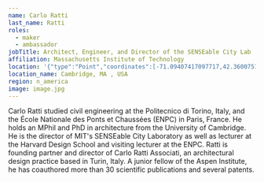 ```yaml
---
name: Carlo Ratti
last_name: Ratti
roles:
  - maker
  - ambassador
jobTitle: Architect, Engineer, and Director of the SENSEable City Lab
affiliation: Massachusetts Institute of Technology
location: '{"type":"Point","coordinates":[-71.09407417097717,42.36007512358106]}'
location_name: Cambridge, MA , USA
region: n_america
image: image.jpg
---
```

Carlo Ratti studied civil engineering at the Politecnico di Torino, Italy, and the École Nationale des Ponts et Chaussées (ENPC) in Paris, France. He holds an MPhil and PhD in architecture from the University of Cambridge. He is the director of MIT's SENSEable City Laboratory as well as lecturer at the Harvard Design School and visiting lecturer at the ENPC. Ratti is founding partner and director of Carlo Ratti Associati, an architectural design practice based in Turin, Italy. A junior fellow of the Aspen Institute, he has coauthored more than 30 scientific publications and several patents.
